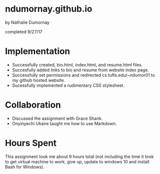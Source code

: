 # ndumornay.github.io

by Nathalie Dumornay

completed 9/27/17

# Implementation
* Successfully created, bio.html, index.html, and resume.html files.
* Succesfully added links to bio and resume from website index page.
* Successfully set permissions and redirected cs.tufts.edu/~ndumor01 to my github hosted website.
* Sucessfully implemented a rudimentary CSS stylesheet.

# Collaboration
* Discussed the assignment with Grace Shank.
* Onyinyechi Ukaire taught me how to use Markdown.

# Hours Spent
This assignment took me about 9 hours total (not including the time it took to get virtual machine to work, give up, update to windows 10 and install Bash for Windows).